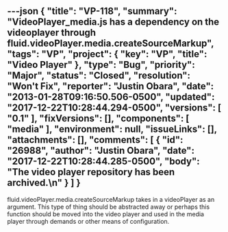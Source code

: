 ---json
{
  "title": "VP-118",
  "summary": "VideoPlayer_media.js has a dependency on the videoplayer through  fluid.videoPlayer.media.createSourceMarkup",
  "tags": "VP",
  "project": {
    "key": "VP",
    "title": "Video Player"
  },
  "type": "Bug",
  "priority": "Major",
  "status": "Closed",
  "resolution": "Won't Fix",
  "reporter": "Justin Obara",
  "date": "2013-01-28T09:16:50.506-0500",
  "updated": "2017-12-22T10:28:44.294-0500",
  "versions": [
    "0.1"
  ],
  "fixVersions": [],
  "components": [
    "media"
  ],
  "environment": null,
  "issueLinks": [],
  "attachments": [],
  "comments": [
    {
      "id": "26988",
      "author": "Justin Obara",
      "date": "2017-12-22T10:28:44.285-0500",
      "body": "The video player repository has been archived.\n"
    }
  ]
}
---
fluid.videoPlayer.media.createSourceMarkup takes in a videoPlayer as an argument. This type of thing should be abstracted away or perhaps this function should be moved into the video player and used in the media player through demands or other means of configuration.

        